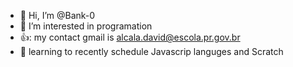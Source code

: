 - 👋 Hi, I’m @Bank-0
- 👀 I’m interested in programation
- 👍: my contact gmail is alcala.david@escola.pr.gov.br
- 🌱 learning to recently schedule Javascrip languges and Scratch
